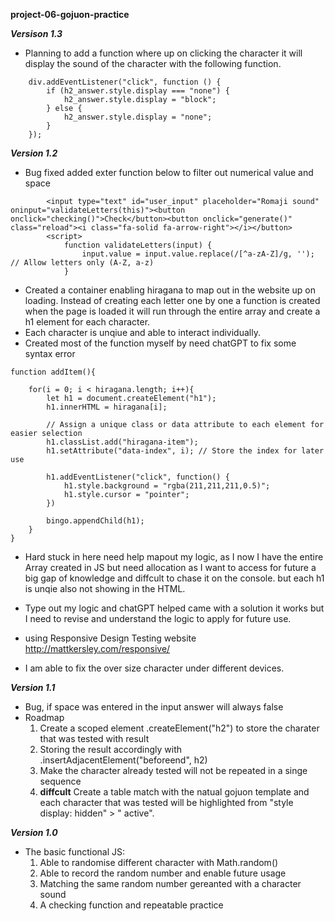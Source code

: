 **project-06-gojuon-practice**

***Versison 1.3***
- Planning to add a function where up on clicking the character it will display the sound of the character with the following function.

```
    div.addEventListener("click", function () {
        if (h2_answer.style.display === "none") {
            h2_answer.style.display = "block";
        } else {
            h2_answer.style.display = "none";
        }
    });
```



***Version 1.2***
- Bug fixed added exter function below to filter out numerical value and space

```
        <input type="text" id="user_input" placeholder="Romaji sound" oninput="validateLetters(this)"><button onclick="checking()">Check</button><button onclick="generate()" class="reload"><i class="fa-solid fa-arrow-right"></i></button>
        <script>
            function validateLetters(input) {
                input.value = input.value.replace(/[^a-zA-Z]/g, ''); // Allow letters only (A-Z, a-z)
            }
```

- Created a container enabling hiragana to map out in the website up on loading. Instead of creating each letter one by one a function is created when the page is loaded it will run through the entire array and create a h1 element for each character.
- Each character is unqiue and able to interact individually.
- Created most of the function myself by need chatGPT to fix some syntax error

```
function addItem(){

    for(i = 0; i < hiragana.length; i++){
        let h1 = document.createElement("h1");
        h1.innerHTML = hiragana[i];

        // Assign a unique class or data attribute to each element for easier selection
        h1.classList.add("hiragana-item");
        h1.setAttribute("data-index", i); // Store the index for later use

        h1.addEventListener("click", function() {
            h1.style.background = "rgba(211,211,211,0.5)";
            h1.style.cursor = "pointer";
        })
    
        bingo.appendChild(h1);
    }
}

```

- Hard stuck in here need help mapout my logic, as I now I have the entire Array created in JS but need allocation as I want to access for future a big gap of knowledge and diffcult to chase it on the console. but each h1 is unqie also not showing in the HTML. 
- Type out my logic and chatGPT helped came with a solution it works but I need to revise and understand the logic to apply for future use.

- using Responsive Design Testing website http://mattkersley.com/responsive/
- I am able to fix the over size character under different devices. 


***Version 1.1***
- Bug, if space was entered in the input answer will always false
- Roadmap
    1. Create a scoped element .createElement("h2") to store the charater that was tested with result
    2. Storing the result accordingly with .insertAdjacentElement("beforeend", h2)
    3. Make the character already tested will not be repeated in a singe sequence
    4. **diffcult** Create a table match with the natual gojuon template and each character that was tested will be highlighted from "style display: hidden" > " active". 



***Version 1.0***
- The basic functional JS:
    1. Able to randomise different character with Math.random()
    2. Able to record the random number and enable future usage
    3. Matching the same random number gereanted with a character sound
    4. A checking function and repeatable practice
